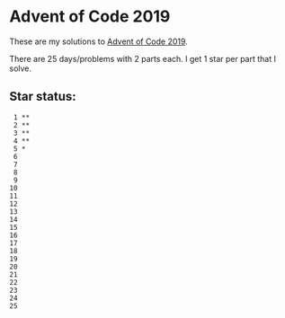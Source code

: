 # Advent of Code 2019

These are my solutions to [Advent of Code 2019](https://adventofcode.com/2019).

There are 25 days/problems with 2 parts each. I get 1 star per part that I solve.

## Star status:

```
 1 **
 2 **
 3 **
 4 **
 5 *
 6
 7
 8
 9
10
11
12
13
14
15
16
17
18
19
20
21
22
23
24
25
```
